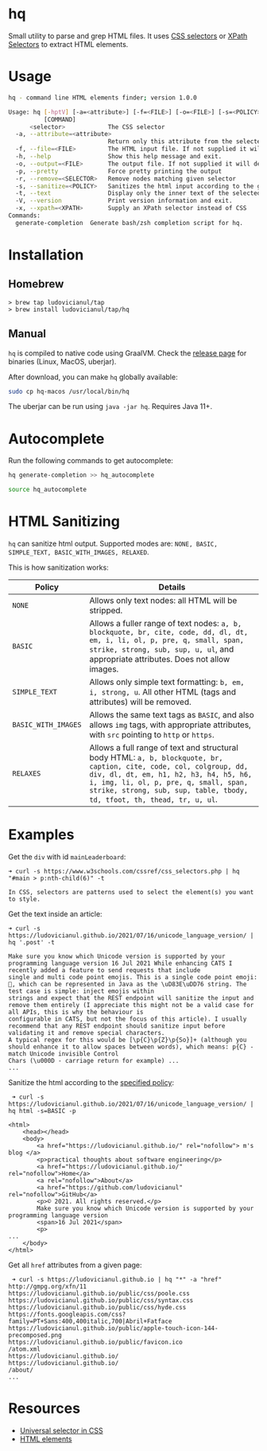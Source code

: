 # hq

Small utility to parse and grep HTML files. It
uses [CSS selectors](https://www.w3schools.com/cssref/css_selectors.asp) or [XPath Selectors](https://www.w3schools.com/xml/xpath_intro.asp) to extract HTML elements.

# Usage

```bash
hq - command line HTML elements finder; version 1.0.0

Usage: hq [-hptV] [-a=<attribute>] [-f=<FILE>] [-o=<FILE>] [-s=<POLICY>] [-x=<XPATH>] <selector>
          [COMMAND]
      <selector>            The CSS selector
  -a, --attribute=<attribute>
                            Return only this attribute from the selected HTML elements
  -f, --file=<FILE>         The HTML input file. If not supplied it will default to stdin
  -h, --help                Show this help message and exit.
  -o, --output=<FILE>       The output file. If not supplied it will default to stdout
  -p, --pretty              Force pretty printing the output
  -r, --remove=<SELECTOR>   Remove nodes matching given selector
  -s, --sanitize=<POLICY>   Sanitizes the html input according to the given policy
  -t, --text                Display only the inner text of the selected HTML top element
  -V, --version             Print version information and exit.
  -x, --xpath=<XPATH>       Supply an XPath selector instead of CSS
Commands:
  generate-completion  Generate bash/zsh completion script for hq.

```

# Installation

## Homebrew

```
> brew tap ludovicianul/tap
> brew install ludovicianul/tap/hq
```

## Manual

`hq` is compiled to native code using GraalVM. Check
the [release page](https://github.com/ludovicianul/hq/releases/) for binaries (Linux,
MacOS, uberjar).

After download, you can make `hq` globally available:

```bash
sudo cp hq-macos /usr/local/bin/hq
```

The uberjar can be run using `java -jar hq`. Requires Java 11+.

# Autocomplete
Run the following commands to get autocomplete:

```bash
hq generate-completion >> hq_autocomplete

source hq_autocomplete
```

# HTML Sanitizing
`hq` can sanitize html output. Supported modes are: `NONE, BASIC, SIMPLE_TEXT, BASIC_WITH_IMAGES, RELAXED`. 

This is how sanitization works: 

| Policy | Details |
| ------- | ------- | 
| `NONE` | Allows only text nodes: all HTML will be stripped. |
| `BASIC` | Allows a fuller range of text nodes: `a, b, blockquote, br, cite, code, dd, dl, dt, em, i, li, ol, p, pre, q, small, span, strike, strong, sub, sup, u, ul`, and appropriate attributes. Does not allow images.|
| `SIMPLE_TEXT` | Allows only simple text formatting: `b, em, i, strong, u`. All other HTML (tags and attributes) will be removed.| 
| `BASIC_WITH_IMAGES` | Allows the same text tags as `BASIC`, and also allows `img` tags, with appropriate attributes, with `src` pointing to `http` or `https`.
| `RELAXES` | Allows a full range of text and structural body HTML: `a, b, blockquote, br, caption, cite, code, col, colgroup, dd, div, dl, dt, em, h1, h2, h3, h4, h5, h6, i, img, li, ol, p, pre, q, small, span, strike, strong, sub, sup, table, tbody, td, tfoot, th, thead, tr, u, ul`.|

# Examples

Get the `div` with id `mainLeaderboard`:

```
➜ curl -s https://www.w3schools.com/cssref/css_selectors.php | hq "#main > p:nth-child(6)" -t

In CSS, selectors are patterns used to select the element(s) you want to style.

```

Get the text inside an article:

```
➜ curl -s https://ludovicianul.github.io/2021/07/16/unicode_language_version/ | hq '.post' -t

Make sure you know which Unicode version is supported by your programming language version 16 Jul 2021 While enhancing CATS I recently added a feature to send requests that include 
single and multi code point emojis. This is a single code point emoji: 🥶, which can be represented in Java as the \uD83E\uDD76 string. The test case is simple: inject emojis within 
strings and expect that the REST endpoint will sanitize the input and remove them entirely (I appreciate this might not be a valid case for all APIs, this is why the behaviour is 
configurable in CATS, but not the focus of this article). I usually recommend that any REST endpoint should sanitize input before validating it and remove special characters. 
A typical regex for this would be [\p{C}\p{Z}\p{So}]+ (although you should enhance it to allow spaces between words), which means: p{C} - match Unicode invisible Control 
Chars (\u000D - carriage return for example) ...
...
```

Sanitize the html according to the [specified policy](#html-sanitizing):
```
 ➜ curl -s https://ludovicianul.github.io/2021/07/16/unicode_language_version/ | hq html -s=BASIC -p

<html>
    <head></head>
    <body>
        <a href="https://ludovicianul.github.io/" rel="nofollow"> m's blog </a>
        <p>practical thoughts about software engineering</p>
        <a href="https://ludovicianul.github.io/" rel="nofollow">Home</a>
        <a rel="nofollow">About</a>
        <a href="https://github.com/ludovicianul" rel="nofollow">GitHub</a>
        <p>© 2021. All rights reserved.</p>
        Make sure you know which Unicode version is supported by your programming language version
        <span>16 Jul 2021</span>
        <p>
...
    </body>
</html>
```

Get all `href` attributes from a given page:

```shell
 ➜ curl -s https://ludovicianul.github.io | hq "*" -a "href"
http://gmpg.org/xfn/11
https://ludovicianul.github.io/public/css/poole.css
https://ludovicianul.github.io/public/css/syntax.css
https://ludovicianul.github.io/public/css/hyde.css
https://fonts.googleapis.com/css?family=PT+Sans:400,400italic,700|Abril+Fatface
https://ludovicianul.github.io/public/apple-touch-icon-144-precomposed.png
https://ludovicianul.github.io/public/favicon.ico
/atom.xml
https://ludovicianul.github.io/
https://ludovicianul.github.io/
/about/
...
```

# Resources

- [Universal selector in CSS](https://www.scaler.com/topics/universal-selector-in-css/)
- [HTML elements](https://developer.mozilla.org/en-US/docs/Web/HTML/Element)
